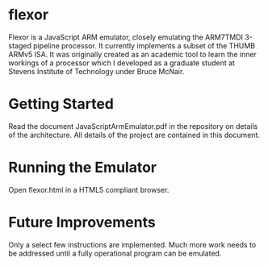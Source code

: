flexor
======

Flexor is a JavaScript ARM emulator, closely emulating the ARM7TMDI 3-staged pipeline processor. It currently implements a subset of the THUMB ARMv5 ISA. It was originally created as an academic tool to learn the inner workings of a processor which I developed as a graduate student at Stevens Institute of Technology under Bruce McNair. 

Getting Started
===============

Read the document JavaScriptArmEmulator.pdf in the repository on details of the architecture. All details of the project are contained in this document.

Running the Emulator
====================

Open flexor.html in a HTML5 compliant browser.


Future Improvements
===================

Only a select few instructions are implemented. Much more work needs to be addressed until a fully operational program can be emulated. 